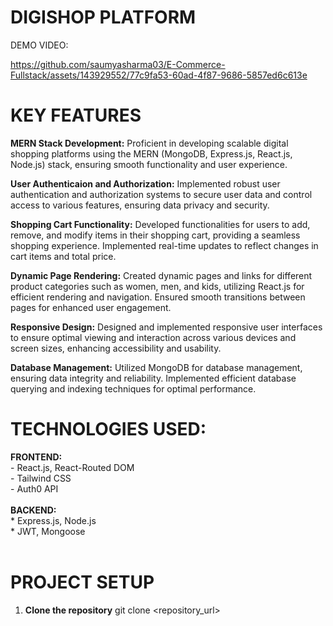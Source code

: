 # DIGISHOP PLATFORM

DEMO VIDEO:

https://github.com/saumyasharma03/E-Commerce-Fullstack/assets/143929552/77c9fa53-60ad-4f87-9686-5857ed6c613e

# KEY FEATURES

**MERN Stack Development:** Proficient in developing scalable digital shopping platforms using the MERN (MongoDB, Express.js, React.js, Node.js) stack, ensuring smooth functionality and user experience.

**User Authenticaion and Authorization:** Implemented robust user authentication and authorization systems to secure user data and control access to various features, ensuring data privacy and security.

**Shopping Cart Functionality:** Developed functionalities for users to add, remove, and modify items in their shopping cart, providing a seamless shopping experience. Implemented real-time updates to reflect changes in cart items and total price.

**Dynamic Page Rendering:** Created dynamic pages and links for different product categories such as women, men, and kids, utilizing React.js for efficient rendering and navigation. Ensured smooth transitions between pages for enhanced user engagement.

**Responsive Design:** Designed and implemented responsive user interfaces to ensure optimal viewing and interaction across various devices and screen sizes, enhancing accessibility and usability.

**Database Management:** Utilized MongoDB for database management, ensuring data integrity and reliability. Implemented efficient database querying and indexing techniques for optimal performance.

# TECHNOLOGIES USED:

**FRONTEND:**<br/>
      - React.js, React-Routed DOM <br/>
      - Tailwind CSS <br/>
      - Auth0 API <br/>
      <br/>
**BACKEND:** <br/>
      * Express.js, Node.js <br/>
      * JWT, Mongoose <br/>
      <br/>
# PROJECT SETUP

1. **Clone the repository**
   git clone <repository_url>





